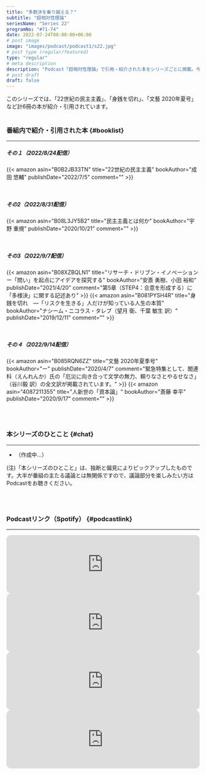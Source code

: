 ```yaml
---
title: "多数決を乗り越える？"
subtitle: "超相対性理論"
seriesName: "Series 22"
programNo: "#71-74"
date: 2022-07-24T08:00:00+06:00
# post image
image: "images/podcast/podcast1/s22.jpg"
# post type (regular/featured)
type: "regular"
# meta description
description: "Podcast「超相対性理論」で引用・紹介された本をシリーズごとに掲載。今回のテーマは「多数決を乗り越える？」です。"
# post draft
draft: false
---
```


このシリーズでは、「22世紀の民主主義」、「身銭を切れ」、「文藝 2020年夏号」など計6冊の本が紹介・引用されています。<br>
<br>

### 番組内で紹介・引用された本 {#booklist}
<hr>

##### その１（2022/8/24配信）
{{< amazon asin="B0B2JB33TN" title="22世紀の民主主義" bookAuthor="成田 悠輔" publishDate="2022/7/5" comment="" >}}

<br>

##### その2（2022/8/31配信）
{{< amazon asin="B08L3JY5B2" title="民主主義とは何か" bookAuthor="宇野 重規" publishDate="2020/10/21" comment="" >}}

<br>

##### その3（2022/9/7配信）
{{< amazon asin="B08XZBQLN1" title="リサーチ・ドリブン・イノベーション　ー「問い」を起点にアイデアを探究する" bookAuthor="安斎 勇樹、小田 裕和" publishDate="2021/4/20" comment="第5章（STEP4：合意を形成する）に「多様決」に関する記述あり" >}}
{{< amazon asin="B081PYSH4R" title="身銭を切れ　―「リスクを生きる」人だけが知っている人生の本質" bookAuthor="ナシーム・ニコラス・タレブ（望月 衛、千葉 敏生 訳）" publishDate="2019/12/11" comment="" >}}

<br>

##### その４（2022/9/14配信）
{{< amazon asin="B085RQN6ZZ" title="文藝 2020年夏季号" bookAuthor="ー" publishDate="2020/4/7" comment="緊急特集として、閻連科（えんれんか）氏の「厄災に向き合って文学の無力、頼りなさとやるせなさ」（谷川毅 訳）の全文訳が掲載されています。" >}}
{{< amazon asin="4087211355" title="人新世の「資本論」" bookAuthor="斎藤 幸平" publishDate="2020/9/17" comment="" >}}


<br>
<br>

### 本シリーズのひとこと {#chat}
<hr>

* （作成中…）

(注)「本シリーズのひとこと」は、独断と偏見によりピックアップしたものです。大半が番組の主たる議論とは無関係ですので、議論部分を楽しみたい方はPodcastをお聴きください。

<br>
<br>

### Podcastリンク（Spotify） {#podcastlink}
<hr>

<iframe style="border-radius:12px" src="https://open.spotify.com/embed/episode/2SU5q4Iv7eRdhzFwWszg6h?utm_source=generator" width="100%" height="152" frameBorder="0" allowfullscreen="" allow="autoplay; clipboard-write; encrypted-media; fullscreen; picture-in-picture" loading="lazy"></iframe>
<iframe style="border-radius:12px" src="https://open.spotify.com/embed/episode/4O4gN1dJ6HKgeoJBG1cjqo?utm_source=generator" width="100%" height="152" frameBorder="0" allowfullscreen="" allow="autoplay; clipboard-write; encrypted-media; fullscreen; picture-in-picture" loading="lazy"></iframe>
<iframe style="border-radius:12px" src="https://open.spotify.com/embed/episode/3MMn0ZqrGKLh74mgkaQVrv?utm_source=generator" width="100%" height="152" frameBorder="0" allowfullscreen="" allow="autoplay; clipboard-write; encrypted-media; fullscreen; picture-in-picture" loading="lazy"></iframe>
<iframe style="border-radius:12px" src="https://open.spotify.com/embed/episode/5TJFmgMfLsHxd8uBP0OOuK?utm_source=generator" width="100%" height="152" frameBorder="0" allowfullscreen="" allow="autoplay; clipboard-write; encrypted-media; fullscreen; picture-in-picture" loading="lazy"></iframe>

